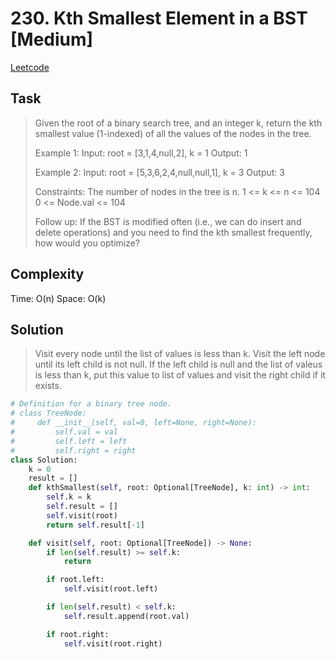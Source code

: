 # 230. Kth Smallest Element in a BST [Medium]

[Leetcode](https://leetcode.com/problems/kth-smallest-element-in-a-bst/)

## Task

> Given the root of a binary search tree, and an integer k, return the kth smallest value (1-indexed) of all the values of the nodes in the tree.
> 
> Example 1:
> Input: root = [3,1,4,null,2], k = 1
> Output: 1
> 
> Example 2:
> Input: root = [5,3,6,2,4,null,null,1], k = 3
> Output: 3
> 
> Constraints:
> The number of nodes in the tree is n.
> 1 <= k <= n <= 104
> 0 <= Node.val <= 104
> 
> Follow up: If the BST is modified often (i.e., we can do insert and delete operations) and you need to find the kth smallest frequently, how would you optimize?

## Complexity

Time: O(n)
Space: O(k)

## Solution

> Visit every node until the list of values is less than k. Visit the left node until its left child is not null. If the left child is null and the list of valeus is less than k, put this value to list of values and visit the right child if it exists.

```python
# Definition for a binary tree node.
# class TreeNode:
#     def __init__(self, val=0, left=None, right=None):
#         self.val = val
#         self.left = left
#         self.right = right
class Solution:
    k = 0
    result = []
    def kthSmallest(self, root: Optional[TreeNode], k: int) -> int:
        self.k = k
        self.result = []
        self.visit(root)
        return self.result[-1]

    def visit(self, root: Optional[TreeNode]) -> None:
        if len(self.result) >= self.k:
            return

        if root.left:
            self.visit(root.left)

        if len(self.result) < self.k:
            self.result.append(root.val)

        if root.right:
            self.visit(root.right)
```